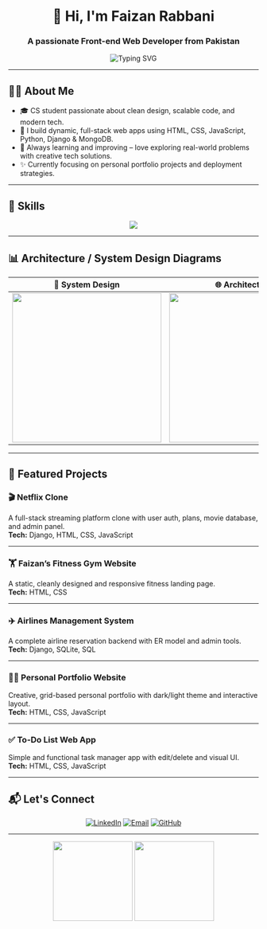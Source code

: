 <h1 align="center">👋 Hi, I'm Faizan Rabbani</h1>
<h3 align="center">A passionate Front-end Web Developer from Pakistan</h3>

<p align="center">
  <img src="https://readme-typing-svg.herokuapp.com/?lines=HTML%2C+CSS%2C+JavaScript%2C+Python%2C+Django%2C+MongoDB;Always+learning+and+building...&center=true&width=500&height=45" alt="Typing SVG" />
</p>

---

## 🧑‍💻 About Me

- 🎓 CS student passionate about clean design, scalable code, and modern tech.
- 🔨 I build dynamic, full-stack web apps using HTML, CSS, JavaScript, Python, Django & MongoDB.
- 🚀 Always learning and improving – love exploring real-world problems with creative tech solutions.
- ✨ Currently focusing on personal portfolio projects and deployment strategies.

---

## 💼 Skills

<p align="center">
  <img src="https://skillicons.dev/icons?i=html,css,js,python,django,mongodb,sqlite,git,github" />
</p>

---

## 📊 Architecture / System Design Diagrams

| 📌 System Design | 🌐 Architecture |
|------------------|----------------|
| <img src="https://www.crio.do/blog/content/images/2023/08/A-Comprehensive-Guide-to-System-Design.png" width="300"/> | <img src="https://integrio.net/static/a7aa5f34582757f1ae8793302a6c0499/components-of-web-application-architechture.png" width="300"/> |


---

## 🚀 Featured Projects

### 🎬 Netflix Clone
A full-stack streaming platform clone with user auth, plans, movie database, and admin panel.  
**Tech:** Django, HTML, CSS, JavaScript  


---

### 🏋️ Faizan’s Fitness Gym Website
A static, cleanly designed and responsive fitness landing page.  
**Tech:** HTML, CSS  


---

### ✈️ Airlines Management System
A complete airline reservation backend with ER model and admin tools.  
**Tech:** Django, SQLite, SQL  


---

### 🧑‍🎨 Personal Portfolio Website
Creative, grid-based personal portfolio with dark/light theme and interactive layout.  
**Tech:** HTML, CSS, JavaScript  


---

### ✅ To-Do List Web App
Simple and functional task manager app with edit/delete and visual UI.  
**Tech:** HTML, CSS, JavaScript  


---

## 📬 Let's Connect

<p align="center">
  <a href="https://www.linkedin.com/in/faizan-rabbani-585b46346/" target="_blank"><img alt="LinkedIn" src="https://img.shields.io/badge/LinkedIn-Faizan%20Rabbani-blue?style=flat-square&logo=linkedin"></a>
  <a href="faizanrabbani987@gmail.com"><img alt="Email" src="https://img.shields.io/badge/Email-faizanrabbani987@gmail.com-red?style=flat-square&logo=gmail"></a>
  <a href="https://github.com/Faizan-rabbani"><img alt="GitHub" src="https://img.shields.io/badge/GitHub-faizanrabbani-black?style=flat-square&logo=github"></a>
</p>

---

<p align="center">
  <img src="https://github-readme-stats.vercel.app/api?username=faizanrabbani&show_icons=true&theme=tokyonight" height="160" />
  <img src="https://github-readme-streak-stats.herokuapp.com/?user=faizanrabbani&theme=tokyonight" height="160"/>
</p>
